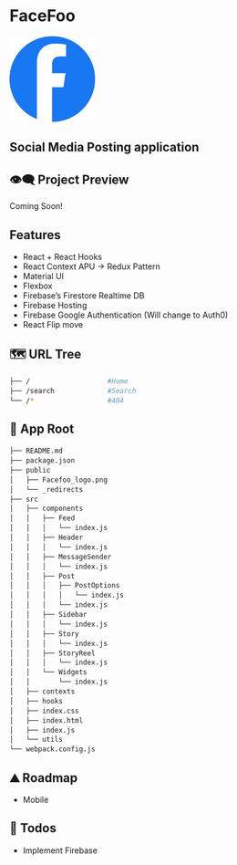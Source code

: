 # FaceFoo

<img src="https://raw.githubusercontent.com/moisestech/facefoo-react/master/public/Facefoo_logo.png" width="150px" />

## Social Media Posting application

## 👁️‍🗨️ Project Preview

Coming Soon!

## Features

- React + React Hooks
- React Context APU -> Redux Pattern
- Material UI
- Flexbox
- Firebase’s Firestore Realtime DB
- Firebase Hosting
- Firebase Google Authentication (Will change to Auth0)
- React Flip move

## 🗺 URL Tree

```bash
├── /                   #Home
├── /search             #Search
└── /*                  #404
```

## 🌿 App Root

```bash
├── README.md
├── package.json
├── public
│   ├── Facefoo_logo.png
│   └── _redirects
├── src
│   ├── components
│   │   ├── Feed
│   │   │   └── index.js
│   │   ├── Header
│   │   │   └── index.js
│   │   ├── MessageSender
│   │   │   └── index.js
│   │   ├── Post
│   │   │   ├── PostOptions
│   │   │   │   └── index.js
│   │   │   └── index.js
│   │   ├── Sidebar
│   │   │   └── index.js
│   │   ├── Story
│   │   │   └── index.js
│   │   ├── StoryReel
│   │   │   └── index.js
│   │   └── Widgets
│   │       └── index.js
│   ├── contexts
│   ├── hooks
│   ├── index.css
│   ├── index.html
│   ├── index.js
│   └── utils
└── webpack.config.js
```

## ⛰️ Roadmap

- Mobile

## 📝 Todos

- Implement Firebase
